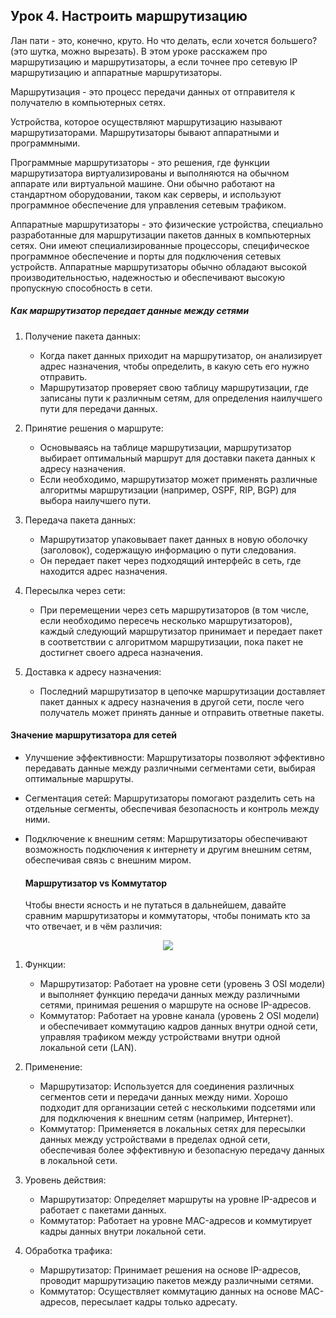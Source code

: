 ## Урок 4. Настроить маршрутизацию

Лан пати - это, конечно, круто. Но что делать, если хочется большего? (это шутка, можно вырезать). В этом уроке расскажем про маршрутизацию и маршрутизаторы, а если точнее про 
сетевую IP маршрутизацию и аппаратные маршрутизаторы.

Маршрутизация - это процесс передачи данных от отправителя к получателю в компьютерных сетях. 

Устройства, которое осуществляют маршрутизацию называют маршрутизаторами. Маршрутизаторы бывают аппаратными и программными.

Программные маршрутизаторы - это решения, где функции маршрутизатора виртуализированы и выполняются на обычном аппарате или виртуальной машине. Они обычно работают на стандартном
оборудовании, таком как серверы, и используют программное обеспечение для управления сетевым трафиком. 

Аппаратные маршрутизаторы - это физические устройства, специально разработанные для маршрутизации пакетов данных в компьютерных сетях. Они имеют специализированные процессоры, 
специфическое программное обеспечение и порты для подключения сетевых устройств. Аппаратные маршрутизаторы обычно обладают высокой производительностью, надежностью и обеспечивают
высокую пропускную способность в сети.

##### Как маршрутизатор передает данные между сетями

1. Получение пакета данных: 
   - Когда пакет данных приходит на маршрутизатор, он анализирует адрес назначения, чтобы определить, в какую сеть его нужно отправить.
   - Маршрутизатор проверяет свою таблицу маршрутизации, где записаны пути к различным сетям, для определения наилучшего пути для передачи данных.

2. Принятие решения о маршруте:
   - Основываясь на таблице маршрутизации, маршрутизатор выбирает оптимальный маршрут для доставки пакета данных к адресу назначения.
   - Если необходимо, маршрутизатор может применять различные алгоритмы маршрутизации (например, OSPF, RIP, BGP) для выбора наилучшего пути.

3. Передача пакета данных:
   - Маршрутизатор упаковывает пакет данных в новую оболочку (заголовок), содержащую информацию о пути следования.
   - Он передает пакет через подходящий интерфейс в сеть, где находится адрес назначения.

4. Пересылка через сети:
   - При перемещении через сеть маршрутизаторов (в том числе, если необходимо пересечь несколько маршрутизаторов), каждый следующий маршрутизатор принимает и передает пакет в соответствии с алгоритмом маршрутизации, пока пакет не достигнет своего адреса назначения.

5. Доставка к адресу назначения:
   - Последний маршрутизатор в цепочке маршрутизации доставляет пакет данных к адресу назначения в другой сети, после чего получатель может принять данные и отправить ответные пакеты.

#### Значение маршрутизатора для сетей
- Улучшение эффективности: Маршрутизаторы позволяют эффективно передавать данные между различными сегментами сети, выбирая оптимальные маршруты.
- Сегментация сетей: Маршрутизаторы помогают разделить сеть на отдельные сегменты, обеспечивая безопасность и контроль между ними.
- Подключение к внешним сетям: Маршрутизаторы обеспечивают возможность подключения к интернету и другим внешним сетям, обеспечивая связь с внешним миром.


  #### Маршрутизатор vs Коммутатор

  Чтобы внести ясность и не путаться в дальнейшем, давайте сравним маршрутизаторы и коммутаторы, чтобы понимать кто за что отвечает, и в чём различия:

<p align="center">
<img src="https://github.com/lexche/Testyp/assets/95694325/b51f6134-a053-4461-8aed-1b7cb3afc6da">
</p>

1. Функции:
   - Маршрутизатор: Работает на уровне сети (уровень 3 OSI модели) и выполняет функцию передачи данных между различными сетями, принимая решения о маршруте на основе IP-адресов.
   - Коммутатор: Работает на уровне канала (уровень 2 OSI модели) и обеспечивает коммутацию кадров данных внутри одной сети, управляя трафиком между устройствами внутри одной локальной сети (LAN).

2. Применение:
   - Маршрутизатор: Используется для соединения различных сегментов сети и передачи данных между ними. Хорошо подходит для организации сетей с несколькими подсетями или для подключения к внешним сетям (например, Интернет).
   - Коммутатор: Применяется в локальных сетях для пересылки данных между устройствами в пределах одной сети, обеспечивая более эффективную и безопасную передачу данных в локальной сети.

3. Уровень действия:
   - Маршрутизатор: Определяет маршруты на уровне IP-адресов и работает с пакетами данных.
   - Коммутатор: Работает на уровне MAC-адресов и коммутирует кадры данных внутри локальной сети.

4. Обработка трафика:
   - Маршрутизатор: Принимает решения на основе IP-адресов, проводит маршрутизацию пакетов между различными сетями.
   - Коммутатор: Осуществляет коммутацию данных на основе MAC-адресов, пересылает кадры только адресату.
